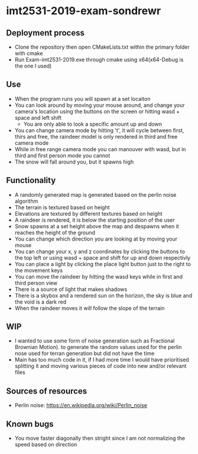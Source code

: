 # imt2531-2019-exam-sondrewr

## Deployment process
- Clone the repository then open CMakeLists.txt within the primary folder with cmake
- Run Exam-imt2531-2019.exe through cmake using x64(x64-Debug is the one I used)

## Use
- When the program runs you will spawn at a set locaiton
- You can look around by moving your mouse around, and change your camera's location using the buttons on the screen or hitting wasd + space and left shift
	- You are only able to look a specific amount up and down
- You can change camera mode by hitting 't', it will cycle between first, thirs and free, the raindeer model is only rendered in third and free camera mode
- While in free range camera mode you can manouver with wasd, but in third and first person mode you cannot 
- The snow will fall around you, but it spawns high

## Functionality
- A randomly generated map is generated based on the perlin noise algorithm
- The terrain is textured based on height
- Elevations are textured by different textures based on height
- A raindeer is rendered, it is below the starting position of the user
- Snow spawns at a set height above the map and despawns when it reaches the height of the ground
- You can change which direction you are looking at by moving your mouse
- You can change your x, y and z coordinates by clicking the buttons to the top left or using wasd + space and shift for up and down respectivly
- You can place a light by clicking the place light button just to the right to the movement keys
- You can move the raindeer by hitting the wasd keys while in first and third person view
- There is a source of light that makes shadows
- There is a skybox and a rendered sun on the horizon, the sky is blue and the void is a dark red
- When the raindeer moves it will follow the slope of the terrain

## WIP
- I wanted to use some form of noise generation such as Fractional Brownian Motion). to generate the random values used for the perlin nose used for terran generation but did not have the time
- Main has too much code in it, if I had more time I would have prioritised splitting it and moving various pieces of code into new and/or relevant files

## Sources of resources
- Perlin noise: https://en.wikipedia.org/wiki/Perlin_noise

## Known bugs
- You move faster diagonally then stright since I am not normalizing the speed based on direction